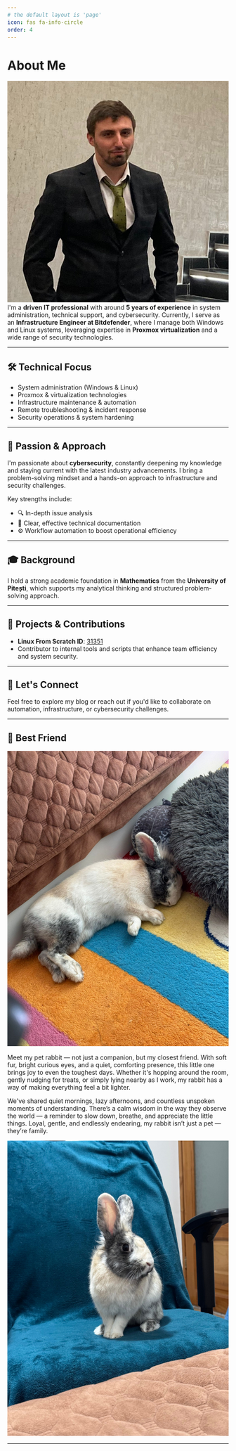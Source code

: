 ```yaml
---
# the default layout is 'page'
icon: fas fa-info-circle
order: 4
---
```



# About Me
![My profile photo](/assets/img/me.jpg)
I'm a **driven IT professional** with around **5 years of experience** in system administration, technical support, and cybersecurity. Currently, I serve as an **Infrastructure Engineer at Bitdefender**, where I manage both Windows and Linux systems, leveraging expertise in **Proxmox virtualization** and a wide range of security technologies.

---

## 🛠️ Technical Focus

- System administration (Windows & Linux)
- Proxmox & virtualization technologies
- Infrastructure maintenance & automation
- Remote troubleshooting & incident response
- Security operations & system hardening

---

## 🎯 Passion & Approach

I'm passionate about **cybersecurity**, constantly deepening my knowledge and staying current with the latest industry advancements. I bring a problem-solving mindset and a hands-on approach to infrastructure and security challenges.

Key strengths include:

- 🔍 In-depth issue analysis
- 🧾 Clear, effective technical documentation
- ⚙️ Workflow automation to boost operational efficiency

---

## 🎓 Background

I hold a strong academic foundation in **Mathematics** from the **University of Pitești**, which supports my analytical thinking and structured problem-solving approach.

---

## 🧪 Projects & Contributions

- **Linux From Scratch ID**: [31351](https://www.linuxfromscratch.org/cgi-bin/lfscounter.php)
- Contributor to internal tools and scripts that enhance team efficiency and system security.

---

## 💬 Let's Connect

Feel free to explore my blog or reach out if you'd like to collaborate on automation, infrastructure, or cybersecurity challenges.

---

## 🐇 Best Friend

![Rila photo](/assets/img/rila.jpg)

Meet my pet rabbit — not just a companion, but my closest friend. With soft fur, bright curious eyes, and a quiet, comforting presence, this little one brings joy to even the toughest days. Whether it's hopping around the room, gently nudging for treats, or simply lying nearby as I work, my rabbit has a way of making everything feel a bit lighter.

We've shared quiet mornings, lazy afternoons, and countless unspoken moments of understanding. There’s a calm wisdom in the way they observe the world — a reminder to slow down, breathe, and appreciate the little things. Loyal, gentle, and endlessly endearing, my rabbit isn’t just a pet — they’re family.

![Rila photo 2](/assets/img/rila2.jpg)

---